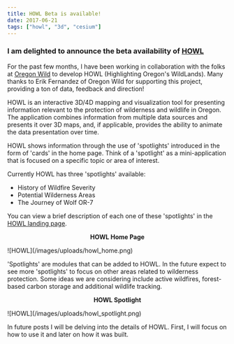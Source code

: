 ```yaml
---
title: HOWL Beta is available!
date: 2017-06-21
tags: ["howl", "3d", "cesium"]
---
```

### I am delighted to announce the beta availability of [HOWL](https://oregonhowl.org)

For the past few months, I have been working in collaboration with the folks at [Oregon Wild](http://oregonwild.org/) to develop HOWL (Highlighting Oregon's WildLands). Many thanks to Erik Fernandez of Oregon Wild for supporting this project, providing a ton of data, feedback and direction!

<!--more-->

HOWL is an interactive 3D/4D mapping and visualization tool for presenting information relevant to the protection of wilderness and wildlife in Oregon. The application combines information from multiple data sources and presents it over 3D maps, and, if applicable, provides the ability to animate the data presentation over time.

HOWL shows information through the use of 'spotlights' introduced in the form of 'cards' in the home page. Think of a 'spotlight' as a mini-application that is focused on a specific topic or area of interest.

Currently HOWL has three 'spotlights' available:

* History of Wildfire Severity
* Potential Wilderness Areas
* The Journey of Wolf OR-7

You can view a brief description of each one of these 'spotlights' in the [HOWL landing page](http://oregonhowl.org).

<p align="center"><b>HOWL Home Page</b></p>
![HOWL](/images/uploads/howl_home.png)

'Spotlights' are modules that can be added to HOWL. In the future expect to see more 'spotlights' to focus on other areas related to wilderness protection. Some ideas we are considering include active wildfires, forest-based carbon storage and additional wildlife tracking.

<p align="center"><b>HOWL Spotlight</b></p>
![HOWL](/images/uploads/howl_spotlight.png)

In future posts I will be delving into the details of HOWL. First, I will focus on how to use it and later on how it was built.
